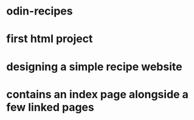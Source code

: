 # odin-recipes
# first html project
# designing a simple recipe website
# contains an index page alongside a few linked pages